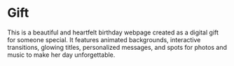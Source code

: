 # Gift
This is a beautiful and heartfelt birthday webpage created as a digital gift for someone special. It features animated backgrounds, interactive transitions, glowing titles, personalized messages, and spots for photos and music to make her day unforgettable.
